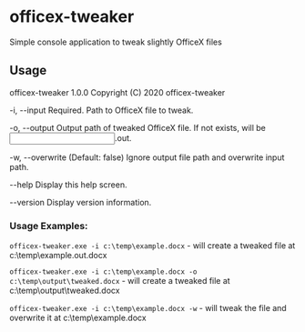 # officex-tweaker
Simple console application to tweak slightly OfficeX files

## Usage
officex-tweaker 1.0.0
Copyright (C) 2020 officex-tweaker

  -i, --input        Required. Path to OfficeX file to tweak.

  -o, --output       Output path of tweaked OfficeX file. If not exists, will be <input path>.out.<ext>

  -w, --overwrite    (Default: false) Ignore output file path and overwrite input path.

  --help             Display this help screen.

  --version          Display version information.

### Usage Examples:
`officex-tweaker.exe -i c:\temp\example.docx` - will create a tweaked file at c:\temp\example.out.docx

`officex-tweaker.exe -i c:\temp\example.docx -o c:\temp\output\tweaked.docx` - will create a tweaked file at c:\temp\output\tweaked.docx

`officex-tweaker.exe -i c:\temp\example.docx -w` - will tweak the file and overwrite it at c:\temp\example.docx
